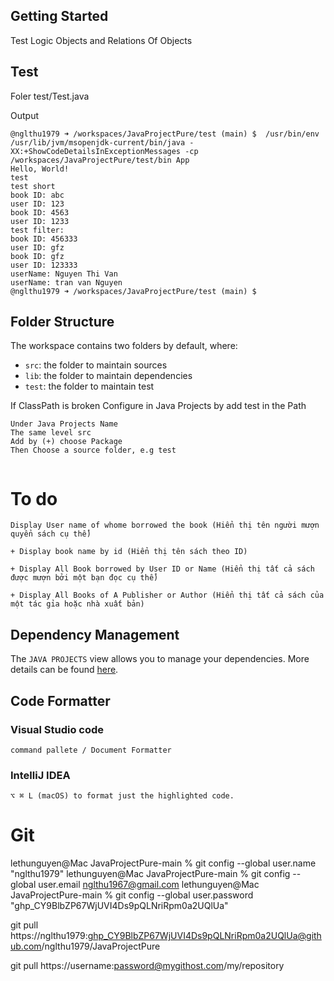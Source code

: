 ## Getting Started

Test Logic Objects and Relations Of Objects



## Test

Foler test/Test.java

Output
```
@nglthu1979 ➜ /workspaces/JavaProjectPure/test (main) $  /usr/bin/env /usr/lib/jvm/msopenjdk-current/bin/java -XX:+ShowCodeDetailsInExceptionMessages -cp /workspaces/JavaProjectPure/test/bin App 
Hello, World!
test
test short
book ID: abc
user ID: 123
book ID: 4563
user ID: 1233
test filter:
book ID: 456333
user ID: gfz
book ID: gfz
user ID: 123333
userName: Nguyen Thi Van
userName: tran van Nguyen
@nglthu1979 ➜ /workspaces/JavaProjectPure/test (main) $ 
```


## Folder Structure

The workspace contains two folders by default, where:

- `src`: the folder to maintain sources
- `lib`: the folder to maintain dependencies
- `test`: the folder to maintain test

If ClassPath is broken Configure in Java Projects by
add test in the Path

```
Under Java Projects Name
The same level src
Add by (+) choose Package
Then Choose a source folder, e.g test


```
# To do

```
Display User name of whome borrowed the book (Hiển thị tên người mượn quyển sách cụ thể)

+ Display book name by id (Hiển thị tên sách theo ID)

+ Display All Book borrowed by User ID or Name (Hiển thị tất cả sách được mượn bởi một bạn đọc cụ thể)

+ Display All Books of A Publisher or Author (Hiển thị tất cả sách của một tác gỉa hoặc nhà xuất bản)

```
## Dependency Management

The `JAVA PROJECTS` view allows you to manage your dependencies. More details can be found [here](https://github.com/microsoft/vscode-java-dependency#manage-dependencies).

## Code Formatter

### Visual Studio code

```
command pallete / Document Formatter
```
### IntelliJ IDEA
```
⌥ ⌘ L (macOS) to format just the highlighted code.

```

# Git
lethunguyen@Mac JavaProjectPure-main % git config --global user.name "nglthu1979"
lethunguyen@Mac JavaProjectPure-main % git config --global user.email nglthu1967@gmail.com
lethunguyen@Mac JavaProjectPure-main % git config --global user.password "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"



git pull https://nglthu1979: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@github.com/nglthu1979/JavaProjectPure

git pull https://username:password@mygithost.com/my/repository